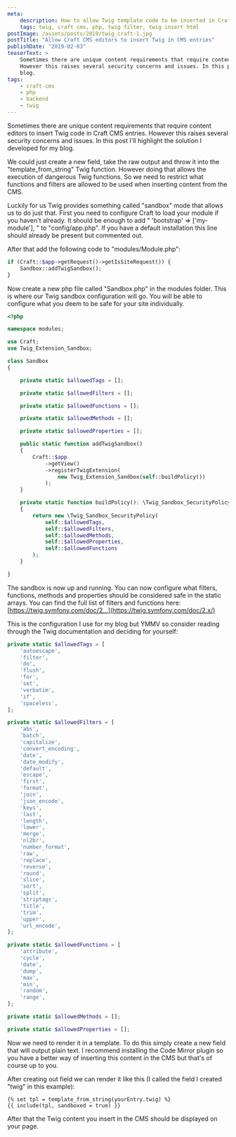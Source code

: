```yaml
---
meta:
    description: How to allow Twig template code to be inserted in Craft CMS content entries
    tags: twig, craft cms, php, twig filter, twig insert html
postImage: /assets/posts/2019/twig_craft-1.jpg
postTitle: "Allow Craft CMS editors to insert Twig in CMS entries"
publishDate: "2019-02-03"
teaserText: >
    Sometimes there are unique content requirements that require content editors to insert Twig code in Craft CMS entries.
    However this raises several security concerns and issues. In this post I'll highlight the solution I developed for my
    blog.
tags:
    - craft-cms
    - php
    - backend
    - twig
---
```


Sometimes there are unique content requirements that require content editors to insert Twig code in Craft CMS entries.
However this raises several security concerns and issues. In this post I'll highlight the solution I developed for my blog.

We could just create a new field, take the raw output and throw it into the "template_from_string" Twig function.
However doing that allows the execution of dangerous Twig functions.
So we need to restrict what functions and filters are allowed to be used when inserting content from the CMS.

Luckily for us Twig provides something called "sandbox" mode that allows us to do just that.
First you need to configure Craft to load your module if you haven't already.
It should be enough to add " 'bootstrap' => ['my-module'], " to "config/app.php".
If you have a default installation this line should already be present but commented out.

After that add the following code to "modules/Module.php":

```php
if (Craft::$app->getRequest()->getIsSiteRequest()) {
    Sandbox::addTwigSandbox();
}
```

Now create a new php file called "Sandbox.php" in the modules folder. This is where our Twig sandbox configuration
will go. You will be able to configure what you deem to be safe for your site individually.

```php
<?php

namespace modules;

use Craft;
use Twig_Extension_Sandbox;

class Sandbox
{

    private static $allowedTags = [];

    private static $allowedFilters = [];

    private static $allowedFunctions = [];

    private static $allowedMethods = [];

    private static $allowedProperties = [];

    public static function addTwigSandbox()
    {
        Craft::$app
            ->getView()
            ->registerTwigExtension(
                new Twig_Extension_Sandbox(self::buildPolicy())
            );
    }

    private static function buildPolicy(): \Twig_Sandbox_SecurityPolicyInterface
    {
        return new \Twig_Sandbox_SecurityPolicy(
            self::$allowedTags,
            self::$allowedFilters,
            self::$allowedMethods,
            self::$allowedProperties,
            self::$allowedFunctions
        );
    }

}
```

The sandbox is now up and running. You can now configure what filters, functions, methods and properties should be
considered safe in the static arrays. You can find the full list of filters and functions here:
[https://twig.symfony.com/doc/2...](https://twig.symfony.com/doc/2.x/)

This is the configuration I use for my blog but YMMV so consider reading through the Twig documentation and deciding for yourself:

```php
private static $allowedTags = [
    'autoescape',
    'filter',
    'do',
    'flush',
    'for',
    'set',
    'verbatim',
    'if',
    'spaceless',
];

private static $allowedFilters = [
    'abs',
    'batch',
    'capitalize',
    'convert_encoding',
    'date',
    'date_modify',
    'default',
    'escape',
    'first',
    'format',
    'join',
    'json_encode',
    'keys',
    'last',
    'length',
    'lower',
    'merge',
    'nl2br',
    'number_format',
    'raw',
    'replace',
    'reverse',
    'round',
    'slice',
    'sort',
    'split',
    'striptags',
    'title',
    'trim',
    'upper',
    'url_encode',
];

private static $allowedFunctions = [
    'attribute',
    'cycle',
    'date',
    'dump',
    'max',
    'min',
    'random',
    'range',
];

private static $allowedMethods = [];

private static $allowedProperties = [];
```

Now we need to render it in a template. To do this simply create a new field that will output plain text.
I recommend installing the Code Mirror plugin so you have a better way of inserting this content in the CMS but that's of course up to you.

After creating out field we can render it like this (I called the field I created "twig" in this example):

```twig
{% set tpl = template_from_string(yourEntry.twig) %}
{{ include(tpl, sandboxed = true) }}
```

After that the Twig content you insert in the CMS should be displayed on your page.